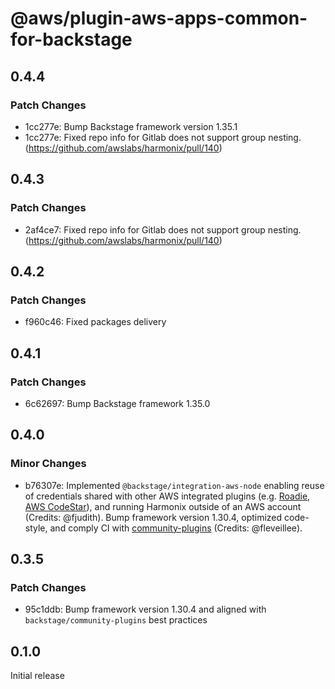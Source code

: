 # @aws/plugin-aws-apps-common-for-backstage

## 0.4.4

### Patch Changes

- 1cc277e: Bump Backstage framework version 1.35.1
- 1cc277e: Fixed repo info for Gitlab does not support group nesting. (https://github.com/awslabs/harmonix/pull/140)

## 0.4.3

### Patch Changes

- 2af4ce7: Fixed repo info for Gitlab does not support group nesting. (https://github.com/awslabs/harmonix/pull/140)

## 0.4.2

### Patch Changes

- f960c46: Fixed packages delivery

## 0.4.1

### Patch Changes

- 6c62697: Bump Backstage framework 1.35.0

## 0.4.0

### Minor Changes

- b76307e: Implemented `@backstage/integration-aws-node` enabling reuse of credentials shared with other AWS integrated plugins (e.g. [Roadie](https://github.com/RoadieHQ/roadie-backstage-plugins/tree/main/plugins/backend/catalog-backend-module-aws), [AWS CodeStar](https://github.com/awslabs/backstage-plugins-for-aws)), and running Harmonix outside of an AWS account (Credits: @fjudith). Bump framework version 1.30.4, optimized code-style, and comply CI with [community-plugins](https://github.com/backstage/community-plugins) (Credits: @fleveillee).

## 0.3.5

### Patch Changes

- 95c1ddb: Bump framework version 1.30.4 and aligned with `backstage/community-plugins` best practices

## 0.1.0

Initial release
